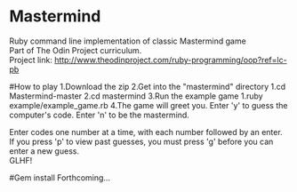 # Mastermind
Ruby command line implementation of classic Mastermind game <br>
Part of The Odin Project curriculum. <br> 
Project link: http://www.theodinproject.com/ruby-programming/oop?ref=lc-pb <br>

#How to play
1.Download the zip
2.Get into the "mastermind" directory
  1.cd Mastermind-master
  2.cd mastermind
3.Run the example game
  1.ruby example/example_game.rb
4.The game will greet you. Enter 'y' to guess the computer's code. Enter 'n' to be the mastermind.

Enter codes one number at a time, with each number followed by an enter. <br>
If you press 'p' to view past guesses, you must press 'g' before you can enter a new guess.<br>
GLHF!


#Gem install
Forthcoming...

